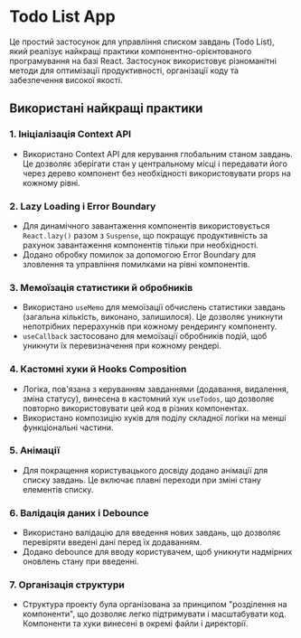 # Todo List App

Це простий застосунок для управління списком завдань (Todo List), який реалізує найкращі практики компонентно-орієнтованого програмування на базі React. Застосунок використовує різноманітні методи для оптимізації продуктивності, організації коду та забезпечення високої якості.

## Використані найкращі практики

### 1. **Ініціалізація Context API**
- Використано Context API для керування глобальним станом завдань. Це дозволяє зберігати стан у центральному місці і передавати його через дерево компонент без необхідності використовувати props на кожному рівні.

### 2. **Lazy Loading і Error Boundary**
- Для динамічного завантаження компонентів використовується `React.lazy()` разом з `Suspense`, що покращує продуктивність за рахунок завантаження компонентів тільки при необхідності.
- Додано обробку помилок за допомогою Error Boundary для зловлення та управління помилками на рівні компонентів.

### 3. **Мемоїзація статистики й обробників**
- Використано `useMemo` для мемоїзації обчислень статистики завдань (загальна кількість, виконано, залишилося). Це дозволяє уникнути непотрібних перерахунків при кожному рендерингу компоненту.
- `useCallback` застосовано для мемоїзації обробників подій, щоб уникнути їх перевизначення при кожному рендері.

### 4. **Кастомні хуки й Hooks Composition**
- Логіка, пов'язана з керуванням завданнями (додавання, видалення, зміна статусу), винесена в кастомний хук `useTodos`, що дозволяє повторно використовувати цей код в різних компонентах.
- Використано композицію хуків для поділу складної логіки на менші функціональні частини.

### 5. **Анімації**
- Для покращення користувацького досвіду додано анімації для списку завдань. Це включає плавні переходи при зміні стану елементів списку.

### 6. **Валідація даних і Debounce**
- Використано валідацію для введення нових завдань, що дозволяє перевіряти введені дані перед їх додаванням.
- Додано debounce для вводу користувачем, щоб уникнути надмірних оновлень стану при введенні.

### 7. **Організація структури**
- Структура проекту була організована за принципом "розділення на компоненти", що дозволяє легко підтримувати і масштабувати код. Компоненти та хуки винесені в окремі файли і директорії.
